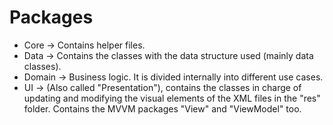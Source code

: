 

# Packages #
- Core -> Contains helper files.
- Data -> Contains the classes with the data structure used (mainly data classes).
- Domain -> Business logic. It is divided internally into different use cases.
- UI -> (Also called "Presentation"), contains the classes in charge of updating and modifying the
  visual elements of the XML files in the "res" folder. Contains the MVVM packages "View" and 
  "ViewModel" too.
